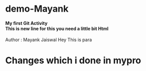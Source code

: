 # demo-Mayank
<h4>My first Git Activity <br> This is new line for this you need a little bit Html </h4>
<p>Author : Mayank Jaiswal Hey This is para</p>

# Changes which i done in mypro